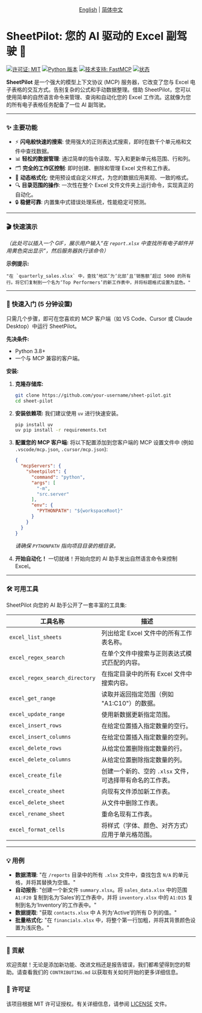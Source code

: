 
<div align="center">
<a href="README.md">English</a> | <a href="README.zh-CN.md">简体中文</a>
</div>

# SheetPilot: 您的 AI 驱动的 Excel 副驾驶 🚀

[![许可证: MIT](https://img.shields.io/badge/License-MIT-yellow.svg)](https://opensource.org/licenses/MIT)
[![Python 版本](https://img.shields.io/badge/python-3.8+-blue.svg)](https://www.python.org/downloads/)
[![技术支持: FastMCP](https://img.shields.io/badge/Powered%20by-FastMCP-orange)](https://github.com/your-fastmcp-repo)
[![状态](https://img.shields.io/badge/status-active-success.svg)]()

**SheetPilot** 是一个强大的模型上下文协议 (MCP) 服务器，它改变了您与 Excel 电子表格的交互方式。告别复杂的公式和手动数据整理。借助 SheetPilot，您可以使用简单的自然语言命令来管理、查询和自动化您的 Excel 工作流。这就像为您的所有电子表格任务配备了一位 AI 副驾驶。

---

### ✨ 主要功能

*   ⚡️ **闪电般快速的搜索**: 使用强大的正则表达式搜索，即时在数千个单元格和文件中查找数据。
*   📊 **轻松的数据管理**: 通过简单的指令读取、写入和更新单元格范围、行和列。
*   🗂️ **完全的工作区控制**: 即时创建、删除和管理 Excel 文件和工作表。
*   🎨 **动态格式化**: 使用预设或自定义样式，为您的数据应用美观、一致的格式。
*   🔍 **目录范围的操作**: 一次性在整个 Excel 文件文件夹上运行命令，实现真正的自动化。
*   🔒 **稳健可靠**: 内置集中式错误处理系统，性能稳定可预测。

---

### 🎬 快速演示

*（此处可以插入一个 GIF，展示用户输入“在 `report.xlsx` 中查找所有电子邮件并用黄色突出显示”，然后服务器执行该命令）*

**示例提示:**
```
"在 `quarterly_sales.xlsx` 中，查找‘地区’为‘北部’且‘销售额’超过 5000 的所有行。将它们复制到一个名为‘Top Performers’的新工作表中，并将标题格式设置为蓝色。"
```

---

### 🚀 快速入门 (5 分钟设置)

只需几个步骤，即可在您喜欢的 MCP 客户端（如 VS Code、Cursor 或 Claude Desktop）中运行 SheetPilot。

**先决条件:**
*   Python 3.8+
*   一个与 MCP 兼容的客户端。

**安装:**

1.  **克隆存储库:**
    ```bash
    git clone https://github.com/your-username/sheet-pilot.git
    cd sheet-pilot
    ```

2.  **安装依赖项:**
    我们建议使用 `uv` 进行快速安装。
    ```bash
    pip install uv
    uv pip install -r requirements.txt
    ```

3.  **配置您的 MCP 客户端:**
    将以下配置添加到您客户端的 MCP 设置文件中 (例如 `.vscode/mcp.json`, `.cursor/mcp.json`):

    ```json
    {
      "mcpServers": {
        "sheetpilot": {
          "command": "python",
          "args": [
            "-m",
            "src.server"
          ],
          "env": {
            "PYTHONPATH": "${workspaceRoot}"
          }
        }
      }
    }
    ```
    *请确保 `PYTHONPATH` 指向项目目录的根目录。*

4.  **开始自动化！**
    一切就绪！开始向您的 AI 助手发出自然语言命令来控制 Excel。

---

### 🛠️ 可用工具

SheetPilot 向您的 AI 助手公开了一套丰富的工具集:

| 工具名称                       | 描述                                                                 |
| ------------------------------ | -------------------------------------------------------------------- |
| `excel_list_sheets`            | 列出给定 Excel 文件中的所有工作表名称。                              |
| `excel_regex_search`           | 在单个文件中搜索与正则表达式模式匹配的内容。                         |
| `excel_regex_search_directory` | 在指定目录中的所有 Excel 文件中搜索内容。                            |
| `excel_get_range`              | 读取并返回指定范围（例如 "A1:C10"）的数据。                          |
| `excel_update_range`           | 使用新数据更新指定范围。                                             |
| `excel_insert_rows`            | 在给定位置插入指定数量的空行。                                       |
| `excel_insert_columns`         | 在给定位置插入指定数量的空列。                                       |
| `excel_delete_rows`            | 从给定位置删除指定数量的行。                                         |
| `excel_delete_columns`         | 从给定位置删除指定数量的列。                                         |
| `excel_create_file`            | 创建一个新的、空的 `.xlsx` 文件，可选择带有命名的工作表。            |
| `excel_create_sheet`           | 向现有文件添加新工作表。                                             |
| `excel_delete_sheet`           | 从文件中删除工作表。                                                 |
| `excel_rename_sheet`           | 重命名现有工作表。                                                   |
| `excel_format_cells`           | 将样式（字体、颜色、对齐方式）应用于单元格范围。                     |

---

### 💡 用例

*   **数据清理**: "在 `/reports` 目录中的所有 `.xlsx` 文件中，查找包含 `N/A` 的单元格，并将其替换为空值。"
*   **自动报告**: "创建一个新文件 `summary.xlsx`。将 `sales_data.xlsx` 中的范围 `A1:F20` 复制到名为‘Sales’的工作表中，并将 `inventory.xlsx` 中的 `A1:D15` 复制到名为‘Inventory’的工作表中。"
*   **数据提取**: "获取 `contacts.xlsx` 中 A 列为‘Active’的所有 D 列的值。"
*   **批量格式化**: "在 `financials.xlsx` 中，将整个第一行加粗，并将其背景颜色设置为浅灰色。"

---

### 🤝 贡献

欢迎贡献！无论是添加新功能、改进文档还是报告错误，我们都希望得到您的帮助。请查看我们的 `CONTRIBUTING.md` 以获取有关如何开始的更多详细信息。

### 📜 许可证

该项目根据 MIT 许可证授权。有关详细信息，请参阅 [LICENSE](LICENSE) 文件。
